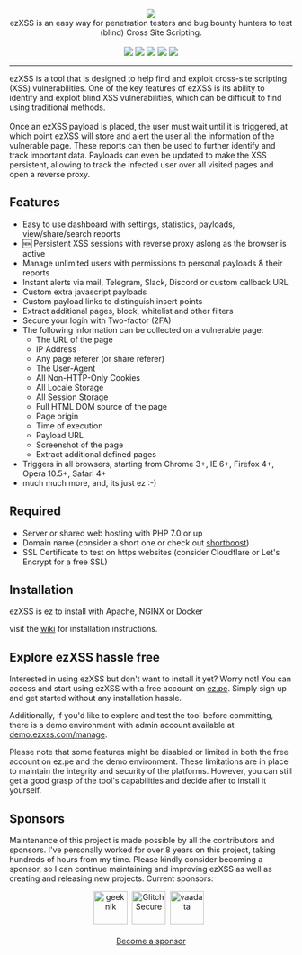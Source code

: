<p align="center">
  <img src="https://i.imgur.com/oPtfbDG.png"><br>
  ezXSS is an easy way for penetration testers and bug 
  bounty hunters to test (blind) Cross Site Scripting.<br><br>
  <img src="https://img.shields.io/github/release/ssl/ezXSS?style=flat">
  <img src="https://img.shields.io/github/issues/ssl/ezXSS?style=flat">
  <img src="https://img.shields.io/github/forks/ssl/ezXSS?style=flat">
  <img src="https://img.shields.io/github/stars/ssl/ezXSS?style=flat">
  <img src="https://img.shields.io/github/license/ssl/ezXSS?style=flat">
</p>
<hr>
ezXSS is a tool that is designed to help find and exploit cross-site scripting (XSS) vulnerabilities. One of the key features of ezXSS is its ability to identify and exploit blind XSS vulnerabilities, which can be difficult to find using traditional methods.
<br><br>
Once an ezXSS payload is placed, the user must wait until it is triggered, at which point ezXSS will store and alert the user all the information of the vulnerable page. These reports can then be used to further identify and track important data. Payloads can even be updated to make the XSS persistent, allowing to track the infected user over all visited pages and open a reverse proxy.

## Features
* Easy to use dashboard with settings, statistics, payloads, view/share/search reports
* :new: Persistent XSS sessions with reverse proxy aslong as the browser is active
* Manage unlimited users with permissions to personal payloads & their reports
* Instant alerts via mail, Telegram, Slack, Discord or custom callback URL
* Custom extra javascript payloads
* Custom payload links to distinguish insert points
* Extract additional pages, block, whitelist and other filters
* Secure your login with Two-factor (2FA)
* The following information can be collected on a vulnerable page:
    * The URL of the page
    * IP Address
    * Any page referer (or share referer)
    * The User-Agent
    * All Non-HTTP-Only Cookies
    * All Locale Storage
    * All Session Storage
    * Full HTML DOM source of the page
    * Page origin
    * Time of execution
    * Payload URL
    * Screenshot of the page
    * Extract additional defined pages
* Triggers in all browsers, starting from Chrome 3+, IE 6+, Firefox 4+, Opera 10.5+, Safari 4+
* much much more, and, its just ez :-)

## Required
* Server or shared web hosting with PHP 7.0 or up
* Domain name (consider a short one or check out [shortboost](https://github.com/ssl/shortboost))
* SSL Certificate to test on https websites (consider Cloudflare or Let's Encrypt for a free SSL)

## Installation
ezXSS is ez to install with Apache, NGINX or Docker

visit the [wiki](https://github.com/ssl/ezXSS/wiki) for installation instructions.


## Explore ezXSS hassle free
Interested in using ezXSS but don't want to install it yet? Worry not! You can access and start using ezXSS with a free account on [ez.pe](https://ez.pe). Simply sign up and get started without any installation hassle.

Additionally, if you'd like to explore and test the tool before committing, there is a demo environment with admin account available at [demo.ezxss.com/manage](https://demo.ezxss.com/manage).

Please note that some features might be disabled or limited in both the free account on ez.pe and the demo environment. These limitations are in place to maintain the integrity and security of the platforms. However, you can still get a good grasp of the tool's capabilities and decide after to install it yourself.

## Sponsors
Maintenance of this project is made possible by all the contributors and sponsors. 
I've personally worked for over 8 years on this project, taking hundreds of hours from my time. Please kindly consider becoming a sponsor, so I can continue maintaining and improving ezXSS as well as creating and releasing new projects. Current sponsors:

<p align="center">
<!-- sponsors --><a href="https://github.com/geeknik"><img src="https:&#x2F;&#x2F;github.com&#x2F;geeknik.png" width="60px" alt="geeknik" /></a>&nbsp;&nbsp;<a href="https://github.com/GlitchSecure"><img src="https:&#x2F;&#x2F;github.com&#x2F;GlitchSecure.png" width="60px" alt="GlitchSecure" /></a>&nbsp;&nbsp;<a href="https://github.com/vaadata"><img src="https:&#x2F;&#x2F;github.com&#x2F;vaadata.png" width="60px" alt="vaadata" /></a>&nbsp;&nbsp;<!-- sponsors -->
<br><br><a href="https://github.com/sponsors/ssl">Become a sponsor</a>
</p>
